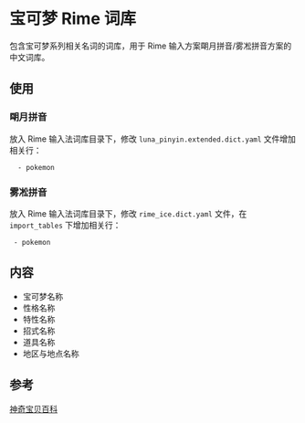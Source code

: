 # 宝可梦 Rime 词库

包含宝可梦系列相关名词的词库，用于 Rime 输入方案朙月拼音/雾凇拼音方案的中文词库。

## 使用

### 朙月拼音

放入 Rime 输入法词库目录下，修改 `luna_pinyin.extended.dict.yaml` 文件增加相关行：

```
  - pokemon
```

### 雾凇拼音

放入 Rime 输入法词库目录下，修改 `rime_ice.dict.yaml` 文件，在 `import_tables` 下增加相关行：

```
 - pokemon
```

## 内容

* 宝可梦名称
* 性格名称
* 特性名称
* 招式名称
* 道具名称
* 地区与地点名称

## 参考

[神奇宝贝百科](https://wiki.52poke.com/wiki/%E4%B8%BB%E9%A1%B5)
